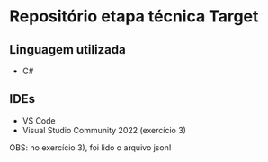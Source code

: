 # Repositório etapa técnica Target

## Linguagem utilizada
- C#

## IDEs
- VS Code
- Visual Studio Community 2022 (exercício 3)

OBS: no exercício 3), foi lido o arquivo json!
